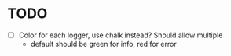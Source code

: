 # TODO

* [ ] Color for each logger, use chalk instead? Should allow multiple
  - default should be green for info, red for error
